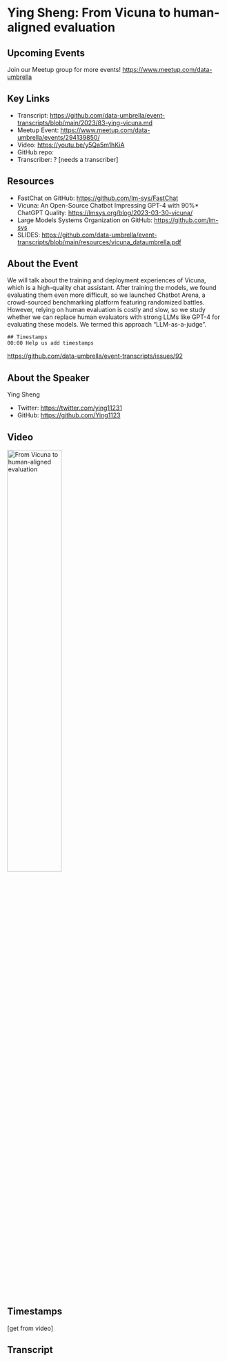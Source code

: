 # Ying Sheng:  From Vicuna to human-aligned evaluation

## Upcoming Events
Join our Meetup group for more events!
https://www.meetup.com/data-umbrella

## Key Links
- Transcript: https://github.com/data-umbrella/event-transcripts/blob/main/2023/83-ying-vicuna.md
- Meetup Event: https://www.meetup.com/data-umbrella/events/294139850/
- Video: https://youtu.be/y5Qa5m1hKiA
- GitHub repo:  
- Transcriber:  ? [needs a transcriber]

## Resources
- FastChat on GitHub: https://github.com/lm-sys/FastChat
- Vicuna: An Open-Source Chatbot Impressing GPT-4 with 90%* ChatGPT Quality: https://lmsys.org/blog/2023-03-30-vicuna/
- Large Models Systems Organization on GitHub: https://github.com/lm-sys
- SLIDES: https://github.com/data-umbrella/event-transcripts/blob/main/resources/vicuna_dataumbrella.pdf

## About the Event
We will talk about the training and deployment experiences of Vicuna, which is a high-quality chat assistant. After training the models, we found evaluating them even more difficult, so we launched Chatbot Arena, a crowd-sourced benchmarking platform featuring randomized battles. However, relying on human evaluation is costly and slow, so we study whether we can replace human evaluators with strong LLMs like GPT-4 for evaluating these models. We termed this approach “LLM-as-a-judge”.


```
## Timestamps
00:00 Help us add timestamps
```
https://github.com/data-umbrella/event-transcripts/issues/92

## About the Speaker
Ying Sheng

- Twitter: https://twitter.com/ying11231  
- GitHub:  https://github.com/Ying1123

## Video
<a href="http://www.youtube.com/watch?feature=player_embedded&v=y5Qa5m1hKiA" target="_blank"><img src="http://img.youtube.com/vi/y5Qa5m1hKiA/0.jpg"
alt="From Vicuna to human-aligned evaluation" width="50%" /></a>

## Timestamps
[get from video]

## Transcript
